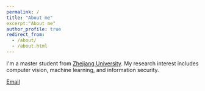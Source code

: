 ```yaml
---
permalink: /
title: "About me"
excerpt:"About me"
author_profile: true
redirect_from: 
  - /about/
  - /about.html
---
```


I'm a master student from [Zhejiang University](https://www.zju.edu.cn/). My research interest includes computer vision, machine learning, and information security.

[Email](mailto:22424044@zju.edu.cn) 

